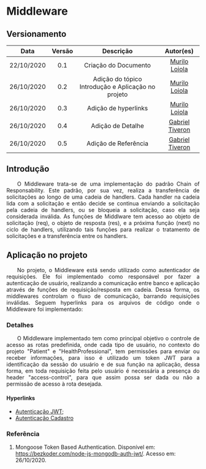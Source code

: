 # Middleware
## Versionamento
| Data | Versão | Descrição | Autor(es) |
|:----:|:------:|:---------:|:---------:|
| 22/10/2020 | 0.1 | Criação do Documento | [Murilo Loiola](https://github.com/murilo-dan) |
| 26/10/2020 | 0.2 | Adição do tópico Introdução e Aplicação no projeto | [Murilo Loiola](https://github.com/murilo-dan) |
| 26/10/2020 | 0.3 | Adição de hyperlinks | [Murilo Loiola](https://github.com/murilo-dan) |
| 26/10/2020 | 0.4 | Adição de Detalhe | [Gabriel Tiveron](https://github.com/GabrielTiveron)
| 26/10/2020 | 0.5 | Adição de Referência | [Gabriel Tiveron](https://github.com/GabrielTiveron)

## Introdução

<p align="justify">&emsp;&emsp;O Middleware trata-se de uma implementação do padrão Chain of Responsability. Este padrão, por sua vez, realiza a transferência de solicitações ao longo de uma cadeia de handlers. Cada handler na cadeia lida com a solicitação e então decide se continua enviando a solicitação pela cadeia de handlers, ou se bloqueia a solicitação, caso ela seja considerada inválida. As funções de Middlware tem acesso ao objeto de solicitação (req), o objeto de resposta (res), e a próxima função (next) no ciclo de handlers, utilizando tais funções para realizar o tratamento de solicitações e a transferência entre os handlers.</p>

## Aplicação no projeto

<p align="justify">&emsp;&emsp;No projeto, o Middleware está sendo utilizado como autenticador de requisições. Ele foi implementado como responsável por fazer a autenticação de usuário, realizando a comunicação entre banco e aplicação através de funções de requisição/resposta em cadeia. Dessa forma, os middlewares controlam o fluxo de comunicação, barrando requisições inválidas. Seguem hyperlinks para os arquivos de código onde o Middleware foi implementado:</p>

### Detalhes

<p align="justify">&emsp;&emsp;O Middleware implementado tem como principal objetivo o controle de acesso as rotas predefinida, onde cada tipo de usuário, no contexto do projeto "Patient" e "HealthProfessional", tem permissões para enviar ou receber informações, para isso é utilizado um token JWT para a identificação da sessão do usuário e de sua função na aplicação, dessa forma, em toda requisição feita pelo usuário é necessária a presença do header "access-control", para que assim possa ser dada ou não a permissão de acesso à rota desejada.</p>

#### Hyperlinks

* [Autenticação JWT](https://github.com/UnBArqDsw/2020.1_G5_Diario_da_Saude/blob/master/backend/DiarioSaude/middlewares/authJwt.js);
* [Autenticação Cadastro](https://github.com/UnBArqDsw/2020.1_G5_Diario_da_Saude/blob/master/backend/DiarioSaude/middlewares/verifySignUp.js)

### Referência

1. Mongoose Token Based Authentication. Disponível em: <a>https://bezkoder.com/node-js-mongodb-auth-jwt/</a>. Acesso em: 26/10/2020.
